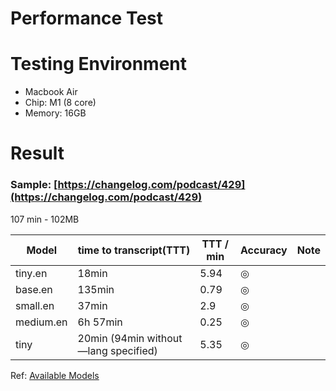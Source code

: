 # Performance Test

# Testing Environment

- Macbook Air
- Chip: M1 (8 core)
- Memory: 16GB

# Result

### Sample: [https://changelog.com/podcast/429](https://changelog.com/podcast/429)

107 min - 102MB

| Model | time to transcript(TTT) | TTT / min | Accuracy | Note |
| --- | --- | --- | --- | --- |
| tiny.en | 18min | 5.94 | ◎ |  |
| base.en | 135min | 0.79 | ◎ |  |
| small.en | 37min | 2.9 | ◎ |  |
| medium.en | 6h 57min | 0.25 | ◎ |  |
| tiny | 20min (94min without —lang specified) | 5.35 | ◎ |  |

Ref: [Available Models](https://github.com/openai/whisper/blob/02aa851a49/README.md#available-models-and-languages)